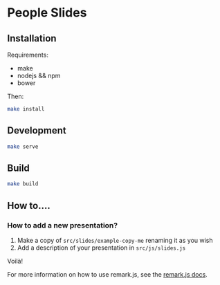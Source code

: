 # People Slides

## Installation

Requirements:

* make
* nodejs && npm
* bower

Then:

```bash
make install
```

## Development

```bash
make serve
```

## Build

```bash
make build
```

## How to....

### How to add a new presentation?

1. Make a copy of `src/slides/example-copy-me` renaming it as you wish
2. Add a description of your presentation in `src/js/slides.js`

Voilà!

For more information on how to use remark.js, see the [remark.js docs](https://github.com/gnab/remark).
